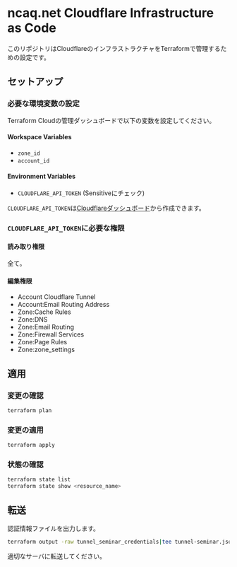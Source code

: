 # ncaq.net Cloudflare Infrastructure as Code

このリポジトリはCloudflareのインフラストラクチャをTerraformで管理するための設定です。

## セットアップ

### 必要な環境変数の設定

Terraform Cloudの管理ダッシュボードで以下の変数を設定してください。

#### Workspace Variables

- `zone_id`
- `account_id`

#### Environment Variables

- `CLOUDFLARE_API_TOKEN` (Sensitiveにチェック)

`CLOUDFLARE_API_TOKEN`は[Cloudflareダッシュボード](https://dash.cloudflare.com/profile/api-tokens)から作成できます。

### `CLOUDFLARE_API_TOKEN`に必要な権限

#### 読み取り権限

全て。

#### 編集権限

- Account Cloudflare Tunnel
- Account:Email Routing Address
- Zone:Cache Rules
- Zone:DNS
- Zone:Email Routing
- Zone:Firewall Services
- Zone:Page Rules
- Zone:zone_settings

## 適用

### 変更の確認

```bash
terraform plan
```

### 変更の適用

```bash
terraform apply
```

### 状態の確認

```bash
terraform state list
terraform state show <resource_name>
```

## 転送

認証情報ファイルを出力します。

```bash
terraform output -raw tunnel_seminar_credentials|tee tunnel-seminar.json
```

適切なサーバに転送してください。
